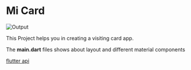 
# Mi Card
![Output](https://drive.google.com/uc?export=view&id=1Nbx1IGZ0nNyHNr00_Vvb_494o8WsOH3z)

This Project helps you in creating a visiting card app.

The **main.dart** files shows about layout and different material components

[flutter api](https://api.flutter.dev/)